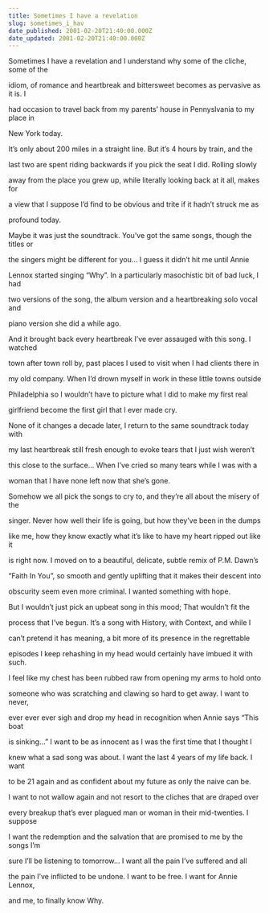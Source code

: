```yaml
---
title: Sometimes I have a revelation
slug: sometimes_i_hav
date_published: 2001-02-20T21:40:00.000Z
date_updated: 2001-02-20T21:40:00.000Z
---
```


Sometimes I have a revelation and I understand why some of the cliche, some of the

idiom, of romance and heartbreak and bittersweet becomes as pervasive as it is. I

had occasion to travel back from my parents’ house in Pennyslvania to my place in

New York today.

It’s only about 200 miles in a straight line. But it’s 4 hours by train, and the

last two are spent riding backwards if you pick the seat I did. Rolling slowly

away from the place you grew up, while literally looking back at it all, makes for

a view that I suppose I’d find to be obvious and trite if it hadn’t struck me as

profound today.

Maybe it was just the soundtrack. You’ve got the same songs, though the titles or

the singers might be different for you… I guess it didn’t hit me until Annie

Lennox started singing “Why”. In a particularly masochistic bit of bad luck, I had

two versions of the song, the album version and a heartbreaking solo vocal and

piano version she did a while ago.

And it brought back every heartbreak I’ve ever assauged with this song. I watched

town after town roll by, past places I used to visit when I had clients there in

my old company. When I’d drown myself in work in these little towns outside

Philadelphia so I wouldn’t have to picture what I did to make my first real

girlfriend become the first girl that I ever made cry.

None of it changes a decade later, I return to the same soundtrack today with

my last heartbreak still fresh enough to evoke tears that I just wish weren’t

this close to the surface… When I’ve cried so many tears while I was with a

woman that I have none left now that she’s gone.

Somehow we all pick the songs to cry to, and they’re all about the misery of the

singer. Never how well their life is going, but how they’ve been in the dumps

like me, how they know exactly what it’s like to have my heart ripped out like it

is right now. I moved on to a beautiful, delicate, subtle remix of P.M. Dawn’s

“Faith In You”, so smooth and gently uplifting that it makes their descent into

obscurity seem even more criminal. I wanted something with hope.

But I wouldn’t just pick an upbeat song in this mood; That wouldn’t fit the

process that I’ve begun. It’s a song with History, with Context, and while I

can’t pretend it has meaning, a bit more of its presence in the regrettable

episodes I keep rehashing in my head would certainly have imbued it with such.

I feel like my chest has been rubbed raw from opening my arms to hold onto

someone who was scratching and clawing so hard to get away. I want to never,

ever ever ever sigh and drop my head in recognition when Annie says “This boat

is sinking…” I want to be as innocent as I was the first time that I thought I

knew what a sad song was about. I want the last 4 years of my life back. I want

to be 21 again and as confident about my future as only the naive can be.

I want to not wallow again and not resort to the cliches that are draped over

every breakup that’s ever plagued man or woman in their mid-twenties. I suppose

I want the redemption and the salvation that are promised to me by the songs I’m

sure I’ll be listening to tomorrow… I want all the pain I’ve suffered and all

the pain I’ve inflicted to be undone. I want to be free. I want for Annie Lennox,

and me, to finally know Why.
